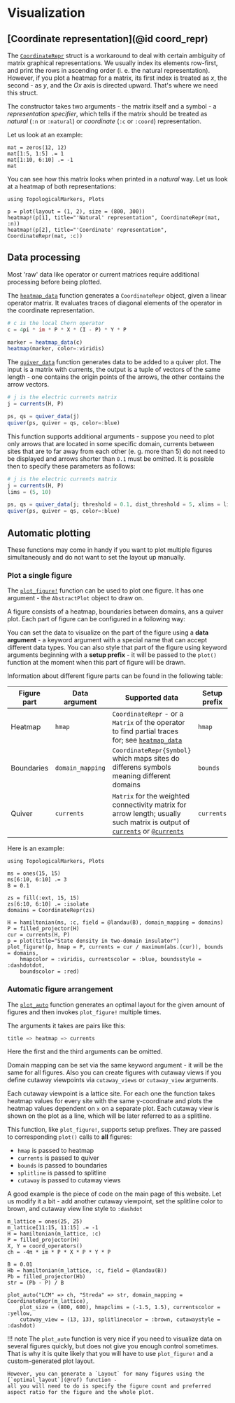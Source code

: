 # Visualization

## [Coordinate representation](@id coord_repr)

The [`CoordinateRepr`](@ref) struct is a workaround to deal with certain ambiguity of matrix graphical representations. 
We usually index its elements row-first, and print the rows in ascending order (i. e. the natural representation). 
However, if you plot a heatmap for a matrix, its first index is treated as $x$, the second - as $y$, 
and the $Ox$ axis is directed upward. That's where we need this struct.

The constructor takes two arguments - the matrix itself and a symbol - a _representation specifier_, 
which tells if the matrix should be treated as _natural_ (`:n` or `:natural`) or _coordinate_ (`:c` or `:coord`) representation.

Let us look at an example:

```@example repr_comp
mat = zeros(12, 12)
mat[1:5, 1:5] .= 1
mat[1:10, 6:10] .= -1
mat
```

You can see how this matrix looks when printed in a _natural_ way. Let us look at a heatmap of both representations:

```@example repr_comp
using TopologicalMarkers, Plots

p = plot(layout = (1, 2), size = (800, 300))
heatmap!(p[1], title="'Natural' representation", CoordinateRepr(mat, :n))
heatmap!(p[2], title="'Coordinate' representation", CoordinateRepr(mat, :c))
```

## Data processing

Most 'raw' data like operator or current matrices require additional processing before being plotted.

The [`heatmap_data`](@ref) function generates a `CoordinateRepr` object, given a linear operator matrix. It evaluates traces of diagonal elements of the operator in the coordinate representation.

```julia
# c is the local Chern operator
c = 4pi * im * P * X * (I - P) * Y * P

marker = heatmap_data(c)
heatmap(marker, color=:viridis)
```

The [`quiver_data`](@ref) function generates data to be added to a quiver plot. The input is a matrix with currents, the output is a tuple of vectors of the same length - one contains the origin points of the arrows, the other contains the arrow vectors.

```julia
# j is the electric currents matrix
j = currents(H, P)

ps, qs = quiver_data(j)
quiver(ps, quiver = qs, color=:blue)
```

This function supports additional arguments - suppose you need to plot only arrows that are located in some specific domain, 
currents between sites that are to far away from each other (e. g. more than 5) do not need to be displayed 
and arrows shorter than `0.1` must be omitted. It is possible then to specify these parameters as follows:

```julia
# j is the electric currents matrix
j = currents(H, P)
lims = (5, 10)

ps, qs = quiver_data(j; threshold = 0.1, dist_threshold = 5, xlims = lims, ylims = lims)
quiver(ps, quiver = qs, color=:blue)
```

## Automatic plotting

These functions may come in handy if you want to plot multiple figures simultaneously and do not want to set the layout up manually.

### Plot a single figure

The [`plot_figure!`](@ref) function can be used to plot one figure. It has one argument - the `AbstractPlot` object to draw on.

A figure consists of a heatmap, boundaries between domains, ans a quiver plot. Each part of figure can be configured in a following way: 

You can set the data to visualize on the part of the figure using a **data argument** - 
a keyword argument with a special name that can accept different data types.
You can also style that part of the figure using keyword arguments beginning with a **setup prefix** - 
it will be passed to the `plot()` function at the moment when this part of figure will be drawn.

Information about different figure parts can be found in the following table:

|Figure part|Data argument|Supported data|Setup prefix|
|---|---|---|---|
|Heatmap|`hmap`|`CoordinateRepr` - or a `Matrix` of the operator to find partial traces for; see [`heatmap_data`](@ref)|`hmap`|
|Boundaries|`domain_mapping`|`CoordinateRepr{Symbol}` which maps sites do differens symbols meaning different domains|`bounds`|
|Quiver|`currents`|`Matrix` for the weighted connectivity matrix for arrow length; usually such matrix is output of [`currents`](@ref) or [`@currents`](@ref)|`currents`|

Here is an example:

```@setup vis_test
using TopologicalMarkers, Plots
```

```@example vis_test
ms = ones(15, 15)
ms[6:10, 6:10] .= 3
B = 0.1

zs = fill(:ext, 15, 15)
zs[6:10, 6:10] .= :isolate
domains = CoordinateRepr(zs)

H = hamiltonian(ms, :c, field = @landau(B), domain_mapping = domains)
P = filled_projector(H)
cur = currents(H, P)
p = plot(title="State density in two-domain insulator")
plot_figure!(p, hmap = P, currents = cur / maximum(abs.(cur)), bounds = domains, 
    hmapcolor = :viridis, currentscolor = :blue, boundsstyle = :dashdotdot, 
    boundscolor = :red)
```

### Automatic figure arrangement

The [`plot_auto`](@ref) function generates an optimal layout for the given amount of figures and then invokes `plot_figure!` multiple times.

The arguments it takes are pairs like this:
```julia
title => heatmap => currents
```

Here the first and the third arguments can be omitted.

Domain mapping can be set via the same keyword argument - it will be the same for all figures. Also you can create figures with cutaway views if you define cutaway viewpoints via `cutaway_views` or `cutaway_view` arguments.

Each cutaway viewpoint is a lattice site. For each one the function takes heatmap values for every site with the same y-coordinate and plots the heatmap values dependent on `x` on a separate plot. Each cutaway view is shown on the plot as a line, which will be later referred to as a splitline.

This function, like `plot_figure!`, supports setup prefixes. They are passed to corresponding `plot()` calls to **all** figures: 
- `hmap` is passed to heatmap
- `currents` is passed to quiver
- `bounds` is passed to boundaries
- `splitline` is passed to splitline
- `cutaway` is passed to cutaway views

A good example is the piece of code on the main page of this website. Let us modify it a bit - add another cutaway viewpoint, set the splitline color to brown, and cutaway view line style to `:dashdot`

```@example vis_test
m_lattice = ones(25, 25)
m_lattice[11:15, 11:15] .= -1
H = hamiltonian(m_lattice, :c)
P = filled_projector(H)
X, Y = coord_operators()
ch = -4π * im * P * X * P * Y * P

B = 0.01
Hb = hamiltonian(m_lattice, :c, field = @landau(B))
Pb = filled_projector(Hb)
str = (Pb - P) / B

plot_auto("LCM" => ch, "Streda" => str, domain_mapping = CoordinateRepr(m_lattice), 
    plot_size = (800, 600), hmapclims = (-1.5, 1.5), currentscolor = :yellow, 
    cutaway_view = (13, 13), splitlinecolor = :brown, cutawaystyle = :dashdot)
```

!!! note
    The `plot_auto` function is very nice if you need to visualize data on several figures quickly, but does not give you enough control sometimes.
    That is why it is quite likely that you will have to use `plot_figure!` and a custom-generated plot layout. 
    
    However, you can generate a `Layout` for many figures using the [`optimal_layout`](@ref) function - 
    all you will need to do is specify the figure count and preferred aspect ratio for the figure and the whole plot.
